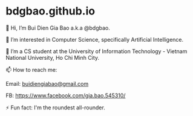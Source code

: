 # bdgbao.github.io
👋 Hi, I’m Bui Dien Gia Bao a.k.a @bdgbao.

👀 I’m interested in Computer Science, specifically Artificial Intelligence.

🌱 I’m a CS student at the University of Information Technology - Vietnam National University, Ho Chi Minh City.

📫 How to reach me:

Email: buidiengiabao@gmail.com

FB: https://www.facebook.com/gia.bao.545310/

⚡ Fun fact: I'm the roundest all-rounder.
